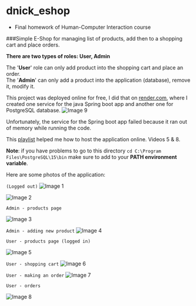 # dnick_eshop


- Final homework of Human-Computer Interaction course


###Simple E-Shop for managing list of products, add then to a shopping cart and place orders.


**There are two types of roles: User, Admin**

The '**User**' role can only add product into the shopping cart and place an order. <br>
The '**Admin**' can only add a product into the application (database), remove it, modify it. 

This project was deployed online for free, I did that on [render.com](https://render.com), where
I created one service for the java Spring boot app and another one for PostgreSQL database.
![Image 9](https://i.imgur.com/AcjizWC.png)

Unfortunately, the service for the Spring boot app failed because it ran out
of memory while running the code.

This [playlist](https://www.youtube.com/playlist?list=PLg7lel5LdVjyO7jk-4biyr0fqPVygTLOk) helped me how to host the application online.
Videos 5 & 8.

**Note**: if you have problems to go to this directory ``cd C:\Program Files\PostgreSQL\15\bin`` 
make sure to add to your **PATH environment variable**.

Here are some photos of the application:


``(Logged out)``
![Image 1](https://i.imgur.com/T00SVJo.png)

![Image 2](https://i.imgur.com/REe4EZ9.png)

``Admin - products page``

![Image 3](https://i.imgur.com/aOxE2F6.png)

``Admin - adding new product``
![Image 4](https://i.imgur.com/vm1p3gf.png)

``User - products page (logged in)``

![Image 5](https://i.imgur.com/VEdDszs.png)


``User - shopping cart``
![Image 6](https://i.imgur.com/otS9x6t.png)

``User - making an order``
![Image 7](https://i.imgur.com/pgEPQI2.png)

``User - orders``

![Image 8](https://i.imgur.com/z2VShEw.png)


